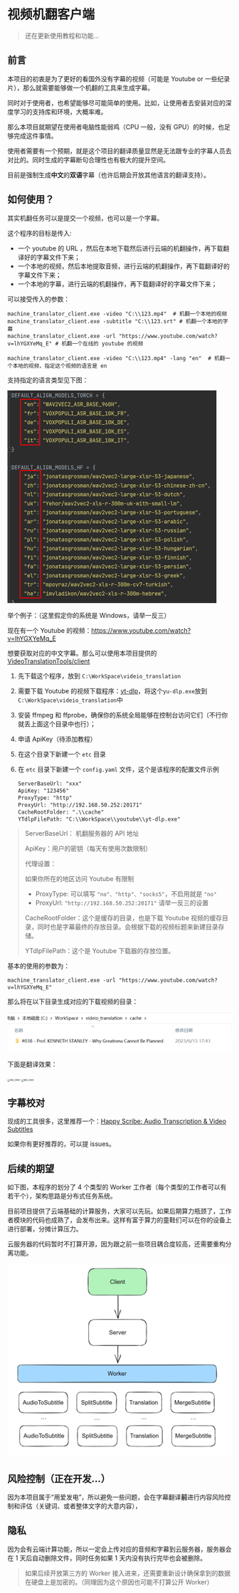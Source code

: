 # 视频机翻客户端

> 还在更新使用教程和功能...

## 前言

本项目的初衷是为了更好的看国外没有字幕的视频（可能是 Youtube or 一些纪录片），那么就需要能够做一个机翻的工具来生成字幕。

同时对于使用者，也希望能够尽可能简单的使用。比如，让使用者去安装对应的深度学习的支持库和环境，大概率难。

那么本项目就期望在使用者电脑性能弱鸡（CPU 一般，没有 GPU）的时候，也足够完成这件事情。

使用者需要有一个预期，就是这个项目的翻译质量显然是无法跟专业的字幕人员去对比的。同时生成的字幕断句合理性也有极大的提升空间。

目前是强制生成**中文**的**双语**字幕（也许后期会开放其他语言的翻译支持）。

## 如何使用？

其实机翻任务可以是提交一个视频，也可以是一个字幕。

这个程序的目标是传入:

* 一个 youtube 的 URL ，然后在本地下载然后进行云端的机翻操作，再下载翻译好的字幕文件下来；
* 一个本地的视频，然后本地提取音频，进行云端的机翻操作，再下载翻译好的字幕文件下来；
* 一个本地的字幕，进行云端的机翻操作，再下载翻译好的字幕文件下来；

可以接受传入的参数：

```shell
machine_translator_client.exe -video "C:\\123.mp4"  # 机翻一个本地的视频
machine_translator_client.exe -subtitle "C:\\123.srt" # 机翻一个本地的字幕
machine_translator_client.exe -url "https://www.youtube.com/watch?v=lhYGXYeMq_E" # 机翻一个在线的 youtube 的视频

machine_translator_client.exe -video "C:\\123.mp4" -lang "en"  # 机翻一个本地的视频，指定这个视频的语言是 en
```

支持指定的语言类型见下图：

<img src="assets/image-20230628150858201.png" alt="image-20230628150858201" style="zoom:50%;" />



举个例子：（这里假定你的系统是 Windows，请举一反三）

现在有一个 Youtube 的视频：https://www.youtube.com/watch?v=lhYGXYeMq_E

想要获取对应的中文字幕。那么可以使用本项目提供的 [VideoTranslationTools/client](https://github.com/VideoTranslationTools/client/releases)

1. 先下载这个程序，放到 `C:\WorkSpace\videio_translation`

2. 需要下载 Youtube 的视频下载程序：[yt-dlp](https://github.com/yt-dlp/yt-dlp/releases)，将这个`yu-dlp.exe`放到`C:\WorkSpace\videio_translation`中

3. 安装 ffmpeg 和 ffprobe，确保你的系统全局能够在控制台访问它们（不行你就丢上面这个目录中也行）；

4. 申请 ApiKey（待添加教程）

5. 在这个目录下新建一个 `etc` 目录

6. 在 `etc` 目录下新建一个 `config.yaml` 文件，这个是该程序的配置文件示例

   ```
   ServerBaseUrl: "xxx"
   ApiKey: "123456"
   ProxyType: "http"
   ProxyUrl: "http://192.168.50.252:20171"
   CacheRootFolder: ".\\cache"
   YTdlpFilePath: "C:\\WorkSpace\\youtube\\yt-dlp.exe"
   ```

> ServerBaseUrl： 机翻服务器的 API 地址
>
> ApiKey：用户的密钥（每天有使用次数限制）
>
> 代理设置：
>
> 如果你所在的地区访问 Youtube 有限制
>
> * ProxyType: 可以填写 `"no"、"http"、"socks5"`，不启用就是 `"no"`
> * ProxyUrl:  `"http://192.168.50.252:20171"` 请举一反三的设置
>
> CacheRootFolder：这个是缓存的目录，也是下载 Youtube 视频的缓存目录，同时也是字幕最终的存放目录。会根据下载的视频标题来新建目录存储。
>
> YTdlpFilePath：这个是 Youtube 下载器的存放位置。

基本的使用的参数为：

```shell
machine_translator_client.exe -url "https://www.youtube.com/watch?v=lhYGXYeMq_E"
```

那么将在以下目录生成对应的下载视频的目录：

![image-20230615174406755](assets/image-20230615174406755.png)

下面是翻译效果：

<img src="assets/IMG_3468.png" alt="IMG_3468" style="zoom: 33%;" />

<img src="assets/IMG_3469.png" alt="IMG_3469" style="zoom: 33%;" />

## 字幕校对

现成的工具很多，这里推荐一个：[Happy Scribe: Audio Transcription & Video Subtitles](https://www.happyscribe.com/)

如果你有更好推荐的，可以提 issues。

## 后续的期望

如下图，本程序的划分了 4 个类型的 Worker 工作者（每个类型的工作者可以有若干个），架构思路是分布式任务系统。

目前项目提供了云端基础的计算服务，大家可以先玩。如果后期算力瓶颈了，工作者模块的代码也成熟了，会发布出来。这样有富于算力的童鞋们可以在你的设备上进行部署，分摊计算压力。

云服务器的代码暂时不打算开源，因为跟之前一些项目耦合度较高，还需要重构分离功能。

<img src="assets/image-20230616113154429.png" alt="image-20230616113154429" style="zoom:50%;" />

## 风险控制（正在开发...）

因为本项目属于“用爱发电”，所以避免一些问题，会在字幕翻译**前**进行内容风险控制和评估（关键词、或者整体文字的大意内容），

## 隐私

因为会有云端计算功能，所以一定会上传对应的音频和字幕到云服务器，服务器会在 1 天后自动删除文件，同时任务如果 1 天内没有执行完毕也会被删除。

> 如果后续开放第三方的 Worker 接入进来，还需要重新设计确保拿到的数据在硬盘上是加密的。（同理因为这个原因也可能不打算公开 Worker）
